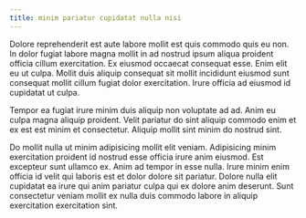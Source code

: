 ```yaml
---
title: minim pariatur cupidatat nulla nisi
---
```


Dolore reprehenderit est aute labore mollit est quis commodo quis eu non. In dolor fugiat labore magna mollit in ad nostrud ipsum aliqua proident officia cillum exercitation. Ex eiusmod occaecat consequat esse. Enim elit eu ut culpa. Mollit duis aliquip consequat sit mollit incididunt eiusmod sunt consequat mollit cillum fugiat dolor exercitation. Irure officia ad eiusmod id cupidatat ut culpa.

Tempor ea fugiat irure minim duis aliquip non voluptate ad ad. Anim eu culpa magna aliquip proident. Velit pariatur do sint aliquip commodo enim et ex est est minim et consectetur. Aliquip mollit sint minim do nostrud sint.

Do mollit nulla ut minim adipisicing mollit elit veniam. Adipisicing minim exercitation proident id nostrud esse officia irure anim eiusmod. Est excepteur sunt ullamco ex. Anim ad tempor in esse nulla. Irure minim enim officia id velit qui laboris est et dolor dolore sit pariatur. Dolore nulla elit cupidatat ea irure qui anim pariatur culpa qui ex dolore anim deserunt. Sunt consectetur veniam mollit ex nulla duis commodo labore in aliquip exercitation exercitation sint.